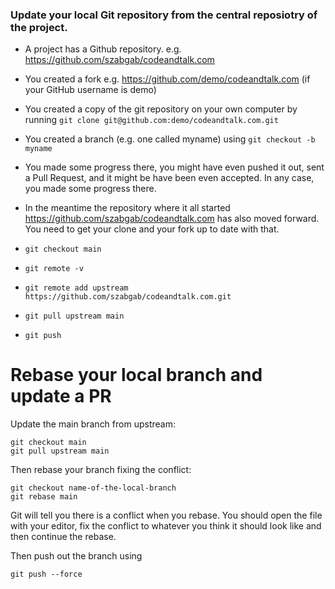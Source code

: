 
### Update your local Git repository from the central reposiotry of the project.

* A project has a Github repository. e.g. https://github.com/szabgab/codeandtalk.com
* You created a fork e.g. https://github.com/demo/codeandtalk.com   (if your GitHub username is demo)
* You created a copy of the git repository on your own computer by running `git clone git@github.com:demo/codeandtalk.com.git`
* You created a branch (e.g. one called myname) using `git checkout -b myname`
* You made some progress there, you might have even pushed it out, sent a Pull Request, and it might be have been even accepted. In any case, you made some progress there.
* In the meantime the repository where it all started https://github.com/szabgab/codeandtalk.com has also moved forward. You need to get your clone and your fork up to date with that.

* `git checkout main`
* `git remote -v`
* `git remote add upstream https://github.com/szabgab/codeandtalk.com.git`
* `git pull upstream main`
* `git push`


# Rebase your local branch and update a PR

Update the main branch from upstream:
```
git checkout main
git pull upstream main
```

Then rebase your branch fixing the conflict:

```
git checkout name-of-the-local-branch
git rebase main
```

Git will tell you there is a conflict when you rebase.
You should open the file with your editor, fix the conflict to whatever you think it should look like and then continue the rebase.


Then push out the branch using
```
git push --force
```

